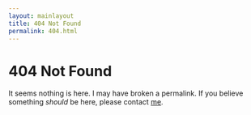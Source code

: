 ```yaml
---
layout: mainlayout
title: 404 Not Found
permalink: 404.html
---
```


# 404 Not Found

It seems nothing is here.
I may have broken a permalink.
If you believe something *should* be here, please contact [me](/).
